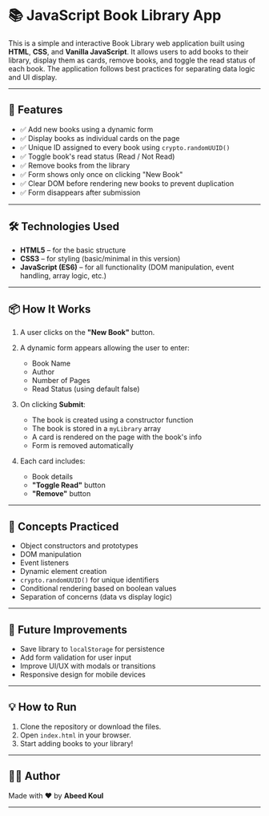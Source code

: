 # 📚 JavaScript Book Library App

This is a simple and interactive Book Library web application built using **HTML**, **CSS**, and **Vanilla JavaScript**. It allows users to add books to their library, display them as cards, remove books, and toggle the read status of each book. The application follows best practices for separating data logic and UI display.

---

## 🚀 Features

- ✅ Add new books using a dynamic form
- ✅ Display books as individual cards on the page
- ✅ Unique ID assigned to every book using `crypto.randomUUID()`
- ✅ Toggle book's read status (Read / Not Read)
- ✅ Remove books from the library
- ✅ Form shows only once on clicking "New Book"
- ✅ Clear DOM before rendering new books to prevent duplication
- ✅ Form disappears after submission

---

## 🛠️ Technologies Used

- **HTML5** – for the basic structure
- **CSS3** – for styling (basic/minimal in this version)
- **JavaScript (ES6)** – for all functionality (DOM manipulation, event handling, array logic, etc.)

---

## 📦 How It Works

1. A user clicks on the **"New Book"** button.
2. A dynamic form appears allowing the user to enter:
   - Book Name
   - Author
   - Number of Pages
   - Read Status (using default false)
3. On clicking **Submit**:
   - The book is created using a constructor function
   - The book is stored in a `myLibrary` array
   - A card is rendered on the page with the book's info
   - Form is removed automatically

4. Each card includes:
   - Book details
   - **"Toggle Read"** button
   - **"Remove"** button

---

## 🧠 Concepts Practiced

- Object constructors and prototypes
- DOM manipulation
- Event listeners
- Dynamic element creation
- `crypto.randomUUID()` for unique identifiers
- Conditional rendering based on boolean values
- Separation of concerns (data vs display logic)

---

## 📌 Future Improvements

- Save library to `localStorage` for persistence
- Add form validation for user input
- Improve UI/UX with modals or transitions
- Responsive design for mobile devices

---

## 💡 How to Run

1. Clone the repository or download the files.
2. Open `index.html` in your browser.
3. Start adding books to your library!

---

## 🧑‍💻 Author

Made with ❤️ by **Abeed Koul**

---



